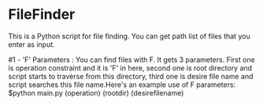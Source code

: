 # FileFinder
This is a Python script for file finding. You can get path list of files that you enter as input.

#1 - 'F' Parameters : You can find files with F. It gets 3 parameters. First one is operation constraint
and it is 'F' in here, second one is root directory and script starts to traverse from this directory, third one is
desire file name and script searches this file name.Here's an example use of F parameters:
$python main.py (operation) (rootdir) (desirefilename)
